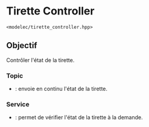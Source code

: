 ﻿# Tirette Controller
`<modelec/tirette_controller.hpp>`

## Objectif
Contrôler l'état de la tirette.

### Topic
- [](Tirette-Topic.md) : envoie en continu l'état de la tirette.

### Service
- [](Tirette-Service.md) : permet de vérifier l'état de la tirette à la demande.
